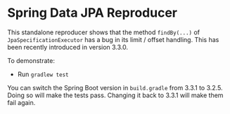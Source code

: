 # Spring Data JPA Reproducer

This standalone reproducer shows that the method `findBy(...)` of `JpaSpecificationExecutor` has a bug
in its limit / offset handling. This has been recently introduced in version 3.3.0.

To demonstrate:

- Run `gradlew test`

You can switch the Spring Boot version in `build.gradle` from 3.3.1 to 3.2.5. Doing so will make the
tests pass. Changing it back to 3.3.1 will make them fail again.